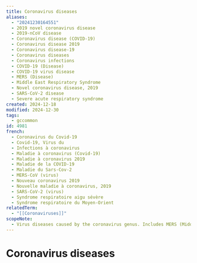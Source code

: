 ```yaml
---
title: Coronavirus diseases
aliases:
  - "20241230164551"
  - 2019 novel coronavirus disease
  - 2019-nCoV disease
  - Coronavirus disease (COVID-19)
  - Coronavirus disease 2019
  - Coronavirus disease-19
  - Coronavirus diseases
  - Coronavirus infections
  - COVID-19 (Disease)
  - COVID-19 virus disease
  - MERS (Disease)
  - Middle East Respiratory Syndrome
  - Novel coronavirus disease, 2019
  - SARS-CoV-2 disease
  - Severe acute respiratory syndrome
created: 2024-12-18
modified: 2024-12-30
tags:
  - gccommon
id: 4981
french:
  - Coronavirus du Covid-19
  - Covid-19, Virus du
  - Infections à coronavirus
  - Maladie à coronavirus (Covid-19)
  - Maladie à coronavirus 2019
  - Maladie de la COVID-19
  - Maladie du Sars-Cov-2
  - MERS-CoV (virus)
  - Nouveau coronavirus 2019
  - Nouvelle maladie à coronavirus, 2019
  - SARS-CoV-2 (virus)
  - Syndrome respiratoire aigu sévère
  - Syndrome respiratoire du Moyen-Orient
relatedTerm:
  - "[[Coronaviruses]]"
scopeNote:
  - Virus diseases caused by the coronavirus genus. Includes MERS (Middle East Respiratory Syndrome), SARS (Severe acute respiratory syndrome), COVID-19, etc.
---
```

# Coronavirus diseases
